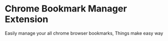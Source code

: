 # Chrome Bookmark Manager Extension
Easily manage your all chrome browser bookmarks, Things make easy way 
